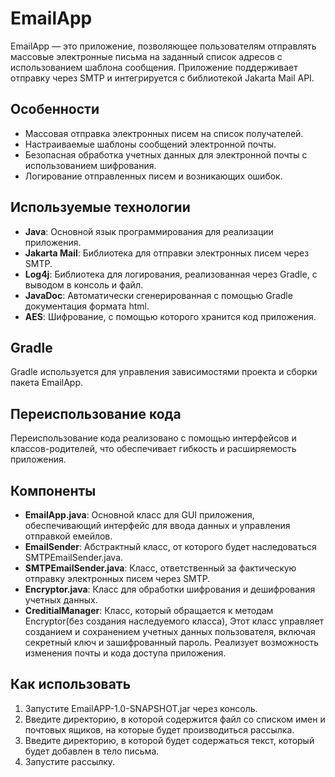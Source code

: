 # EmailApp

EmailApp — это приложение, позволяющее пользователям отправлять массовые электронные письма на заданный список адресов с использованием шаблона сообщения. Приложение поддерживает отправку через SMTP и интегрируется с библиотекой Jakarta Mail API.

## Особенности

- Массовая отправка электронных писем на список получателей.
- Настраиваемые шаблоны сообщений электронной почты.
- Безопасная обработка учетных данных для электронной почты с использованием шифрования.
- Логирование отправленных писем и возникающих ошибок.

## Используемые технологии

- **Java**: Основной язык программирования для реализации приложения.
- **Jakarta Mail**: Библиотека для отправки электронных писем через SMTP.
- **Log4j**: Библиотека для логирования, реализованная через Gradle, с выводом в консоль и файл.
- **JavaDoc**: Автоматически сгенерированная с помощью Gradle документация формата html.
- **AES**: Шифрование, с помощью которого хранится код приложения.

## Gradle

Gradle используется для управления зависимостями проекта и сборки пакета EmailApp.
## Переиспользование кода

Переиспользование кода реализовано с помощью интерфейсов и классов-родителей, что обеспечивает гибкость и расширяемость приложения.

## Компоненты

- **EmailApp.java**: Основной класс для GUI приложения, обеспечивающий интерфейс для ввода данных и управления отправкой емейлов.
- **EmailSender**: Абстрактный класс, от которого будет наследоваться SMTPEmailSender.java.
- **SMTPEmailSender.java**: Класс, ответственный за фактическую отправку электронных писем через SMTP.
- **Encryptor.java**: Класс для обработки шифрования и дешифрования учетных данных.
- **CreditialManager**: Класс, который обращается к методам Encryptor(без создания наследуемого класса), Этот класс управляет созданием и сохранением учетных данных пользователя, включая секретный ключ и зашифрованный пароль.  Реализует возможность изменения почты и кода доступа приложения.

## Как использовать

1. Запустите EmailAPP-1.0-SNAPSHOT.jar через консоль.
2. Введите директорию, в которой содержится файл со списком имен и почтовых ящиков, на которые будет производиться рассылка.
3. Введите директорию, в которой будет содержаться текст, который будет добавлен в тело письма.
4. Запустите рассылку.
